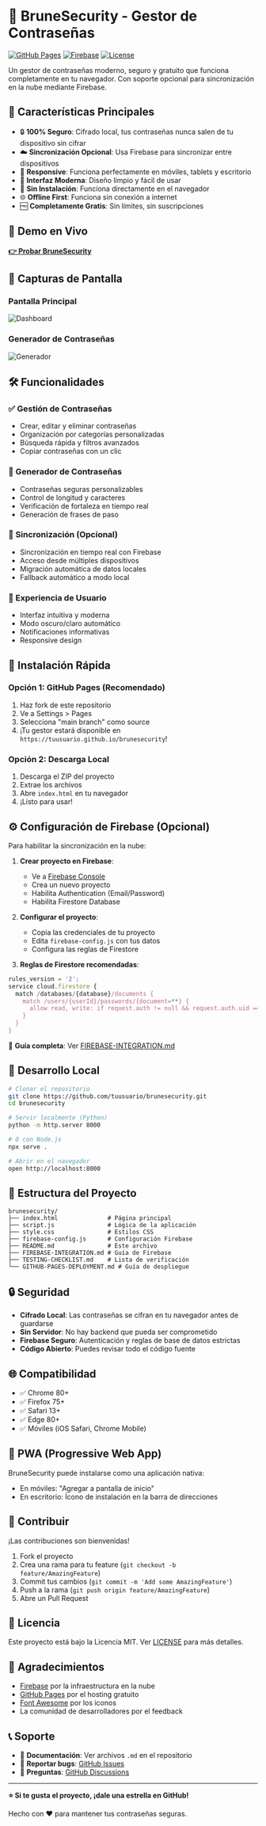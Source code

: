 # 🔐 BruneSecurity - Gestor de Contraseñas

[![GitHub Pages](https://img.shields.io/badge/GitHub%20Pages-Deployed-brightgreen)](https://tuusuario.github.io/brunesecurity)
[![Firebase](https://img.shields.io/badge/Firebase-Supported-orange)](https://firebase.google.com/)
[![License](https://img.shields.io/badge/License-MIT-blue.svg)](LICENSE)

Un gestor de contraseñas moderno, seguro y gratuito que funciona completamente en tu navegador. Con soporte opcional para sincronización en la nube mediante Firebase.

## 🌟 Características Principales

- 🔒 **100% Seguro**: Cifrado local, tus contraseñas nunca salen de tu dispositivo sin cifrar
- ☁️ **Sincronización Opcional**: Usa Firebase para sincronizar entre dispositivos
- 📱 **Responsive**: Funciona perfectamente en móviles, tablets y escritorio
- 🎨 **Interfaz Moderna**: Diseño limpio y fácil de usar
- 🔧 **Sin Instalación**: Funciona directamente en el navegador
- 🌐 **Offline First**: Funciona sin conexión a internet
- 🆓 **Completamente Gratis**: Sin límites, sin suscripciones

## 🚀 Demo en Vivo

**[👉 Probar BruneSecurity](https://ebrunetta.github.io/brunesecurity)**

## 📸 Capturas de Pantalla

### Pantalla Principal
![Dashboard](https://via.placeholder.com/800x400/2c3e50/ffffff?text=Dashboard+de+BruneSecurity)

### Generador de Contraseñas
![Generador](https://via.placeholder.com/800x400/3498db/ffffff?text=Generador+de+Contraseñas)

## 🛠️ Funcionalidades

### ✅ Gestión de Contraseñas
- Crear, editar y eliminar contraseñas
- Organización por categorías personalizadas
- Búsqueda rápida y filtros avanzados
- Copiar contraseñas con un clic

### 🎲 Generador de Contraseñas
- Contraseñas seguras personalizables
- Control de longitud y caracteres
- Verificación de fortaleza en tiempo real
- Generación de frases de paso

### 🔄 Sincronización (Opcional)
- Sincronización en tiempo real con Firebase
- Acceso desde múltiples dispositivos
- Migración automática de datos locales
- Fallback automático a modo local

### 🎨 Experiencia de Usuario
- Interfaz intuitiva y moderna
- Modo oscuro/claro automático
- Notificaciones informativas
- Responsive design

## 🚀 Instalación Rápida

### Opción 1: GitHub Pages (Recomendado)
1. Haz fork de este repositorio
2. Ve a Settings > Pages
3. Selecciona "main branch" como source
4. ¡Tu gestor estará disponible en `https://tuusuario.github.io/brunesecurity`!

### Opción 2: Descarga Local
1. Descarga el ZIP del proyecto
2. Extrae los archivos
3. Abre `index.html` en tu navegador
4. ¡Listo para usar!

## ⚙️ Configuración de Firebase (Opcional)

Para habilitar la sincronización en la nube:

1. **Crear proyecto en Firebase**:
   - Ve a [Firebase Console](https://console.firebase.google.com/)
   - Crea un nuevo proyecto
   - Habilita Authentication (Email/Password)
   - Habilita Firestore Database

2. **Configurar el proyecto**:
   - Copia las credenciales de tu proyecto
   - Edita `firebase-config.js` con tus datos
   - Configura las reglas de Firestore

3. **Reglas de Firestore recomendadas**:
```javascript
rules_version = '2';
service cloud.firestore {
  match /databases/{database}/documents {
    match /users/{userId}/passwords/{document=**} {
      allow read, write: if request.auth != null && request.auth.uid == userId;
    }
  }
}
```

📖 **Guía completa**: Ver [FIREBASE-INTEGRATION.md](FIREBASE-INTEGRATION.md)

## 🔧 Desarrollo Local

```bash
# Clonar el repositorio
git clone https://github.com/tuusuario/brunesecurity.git
cd brunesecurity

# Servir localmente (Python)
python -m http.server 8000

# O con Node.js
npx serve .

# Abrir en el navegador
open http://localhost:8000
```

## 📁 Estructura del Proyecto

```
brunesecurity/
├── index.html              # Página principal
├── script.js               # Lógica de la aplicación
├── style.css               # Estilos CSS
├── firebase-config.js      # Configuración Firebase
├── README.md               # Este archivo
├── FIREBASE-INTEGRATION.md # Guía de Firebase
├── TESTING-CHECKLIST.md    # Lista de verificación
└── GITHUB-PAGES-DEPLOYMENT.md # Guía de despliegue
```

## 🔒 Seguridad

- **Cifrado Local**: Las contraseñas se cifran en tu navegador antes de guardarse
- **Sin Servidor**: No hay backend que pueda ser comprometido
- **Firebase Seguro**: Autenticación y reglas de base de datos estrictas
- **Código Abierto**: Puedes revisar todo el código fuente

## 🌐 Compatibilidad

- ✅ Chrome 80+
- ✅ Firefox 75+
- ✅ Safari 13+
- ✅ Edge 80+
- ✅ Móviles (iOS Safari, Chrome Mobile)

## 📱 PWA (Progressive Web App)

BruneSecurity puede instalarse como una aplicación nativa:
- En móviles: "Agregar a pantalla de inicio"
- En escritorio: Ícono de instalación en la barra de direcciones

## 🤝 Contribuir

¡Las contribuciones son bienvenidas!

1. Fork el proyecto
2. Crea una rama para tu feature (`git checkout -b feature/AmazingFeature`)
3. Commit tus cambios (`git commit -m 'Add some AmazingFeature'`)
4. Push a la rama (`git push origin feature/AmazingFeature`)
5. Abre un Pull Request

## 📄 Licencia

Este proyecto está bajo la Licencia MIT. Ver [LICENSE](LICENSE) para más detalles.

## 🙏 Agradecimientos

- [Firebase](https://firebase.google.com/) por la infraestructura en la nube
- [GitHub Pages](https://pages.github.com/) por el hosting gratuito
- [Font Awesome](https://fontawesome.com/) por los iconos
- La comunidad de desarrolladores por el feedback

## 📞 Soporte

- 📖 **Documentación**: Ver archivos `.md` en el repositorio
- 🐛 **Reportar bugs**: [GitHub Issues](https://github.com/tuusuario/brunesecurity/issues)
- 💬 **Preguntas**: [GitHub Discussions](https://github.com/tuusuario/brunesecurity/discussions)

---

**⭐ Si te gusta el proyecto, ¡dale una estrella en GitHub!**

Hecho con ❤️ para mantener tus contraseñas seguras.
